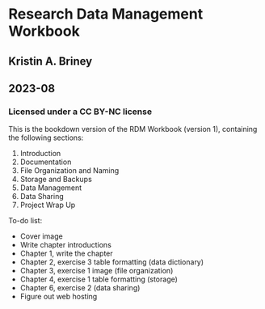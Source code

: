 # Research Data Management Workbook
## Kristin A. Briney
## 2023-08

### Licensed under a CC BY-NC license

This is the bookdown version of the RDM Workbook (version 1), containing the following sections:

1. Introduction
2. Documentation
3. File Organization and Naming
4. Storage and Backups
5. Data Management
6. Data Sharing
7. Project Wrap Up

To-do list:
* Cover image
* Write chapter introductions
* Chapter 1, write the chapter
* Chapter 2, exercise 3 table formatting (data dictionary)
* Chapter 3, exercise 1 image (file organization)
* Chapter 4, exercise 1 table formatting (storage)
* Chapter 6, exercise 2 (data sharing)
* Figure out web hosting